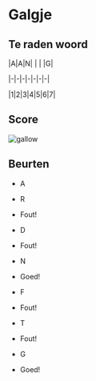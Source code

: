 # Galgje

## Te raden woord

|A|A|N| | | |G|

|-|-|-|-|-|-|-|

|1|2|3|4|5|6|7|

## Score
![gallow](./images/5.png)

## Beurten

* A 

* R  
* Fout!

* D  
* Fout!

* N  
* Goed!

* F 
* Fout!

* T  
* Fout!

* G  
* Goed!
